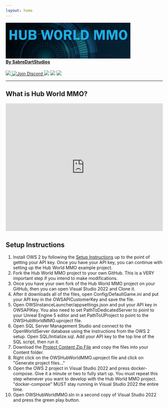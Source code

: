 ```yaml
---
layout: home
---
```



<p style="margin-bottom: -20px"> 
    <img src="assets/images/HubWorldMMOLogo01.png" alt="HubWorldMMO" width="400">
    <h4>
        <a href="http://www.sabredartstudios.com/">By SabreDartStudios</a>
    </h4>
</p>

<p>
    <a href="https://github.com/SabreDartStudios/HubWorldMMO/blob/master/LICENSE">
        <img src="https://img.shields.io/github/license/SabreDartStudios/HubWorldMMO.svg?style=flat-square">
    </a>
    <a href="https://discord.gg/qZ76Cmxcgp">
        <img src="https://img.shields.io/badge/Discord-%237289DA.svg?style=flat-square&logo=discord&logoColor=white" alt="Join Discord">
    </a>
    <img src="https://img.shields.io/badge/unrealengine-%23313131.svg?style=flat-square&logo=unrealengine&logoColor=white">
    <img src="https://img.shields.io/badge/docker-%230db7ed.svg?style=flat-square&logo=docker&logoColor=white">
    <img src="https://img.shields.io/badge/.NET-5C2D91?style=flat-square&logo=.net&logoColor=white">
</p>

---

## What is Hub World MMO?

<iframe width="100%" height="410" src="https://www.youtube.com/embed/tW-dclaNAmA" title="Hub World MMO - Introduction" frameborder="0" allow="accelerometer; autoplay; clipboard-write; encrypted-media; gyroscope; picture-in-picture" allowfullscreen></iframe>

## Setup Instructions

1. Install OWS 2 by following the [Setup Instructions](https://www.openworldserver.com/getting-started/) up to the point of getting your API key.  Once you have your API key, you can continue with setting up the Hub World MMO example project.
2. Fork the Hub World MMO project to your own GitHub.  This is a VERY important step if you intend to make modifications.
3. Once you have your own fork of the Hub World MMO project on your GitHub, then you can open Visual Studio 2022 and Clone it.
4. After it downloads all of the files, open Config/DefaultGame.ini and put your API key in the OWSAPICustomerKey and save the file.
5. Open OWSInstanceLauncher/appsettings.json and put your API key in OWSAPIKey.  You also need to set PathToDedicatedServer to point to your Unreal Engine 5 editor and set PathToUProject to point to the OWSHubWorldMMO.uproject file.
6. Open SQL Server Management Studio and connect to the OpenWorldServer database using the instructions from the OWS 2 setup.  Open SQL/Initialize.sql.  Add your API key to the top line of the SQL script, then run it.
7. Download the [Project Content Zip File](https://drive.google.com/file/d/1TIHmfT2FiJCKB_iwOtgSxlRh0oh8oLl_/view?usp=share_link) and copy the files into your Content folder.
8. Right click on the OWSHubWorldMMO.uproject file and click on "Generate project files..."
9. Open the OWS 2 project in Visual Studio 2022 and press docker-compose.  Give it a minute or two to fully start up.  You must repeat this step whenever you want to develop with the Hub World MMO project.  "docker-compose" MUST stay running in Visual Studio 2022 the entire time.
10. Open OWSHubWorldMMO.sln in a second copy of Visual Studio 2022 and press the green play button.

